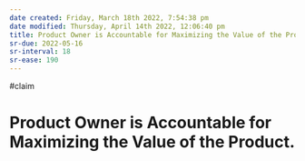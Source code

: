 ```yaml
---
date created: Friday, March 18th 2022, 7:54:38 pm
date modified: Thursday, April 14th 2022, 12:06:40 pm
title: Product Owner is Accountable for Maximizing the Value of the Product.
sr-due: 2022-05-16
sr-interval: 18
sr-ease: 190
---
```


#claim

# Product Owner is Accountable for Maximizing the Value of the Product.
